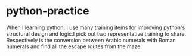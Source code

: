 # python-practice
When I learning python, I use many training items for improving python's structural design and logic.I pick out two representative training to share. Respectively is the conversion between Arabic numerals with Roman numerals and find all the escape routes from the maze.
